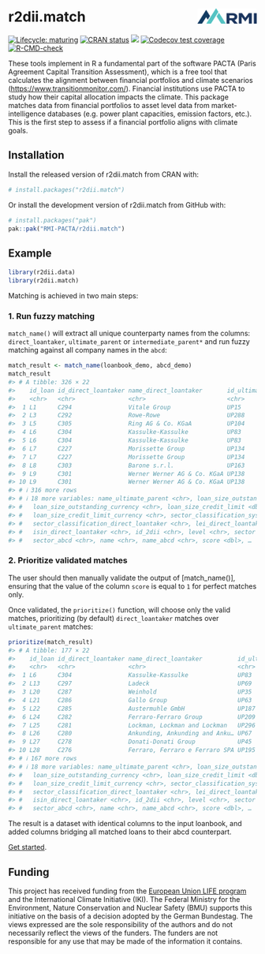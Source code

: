 
<!-- README.md is generated from README.Rmd. Please edit that file -->

# r2dii.match <img src="man/figures/logo.png" align="right" width="120" />

<!-- badges: start -->

[![Lifecycle:
maturing](https://img.shields.io/badge/lifecycle-maturing-blue.svg)](https://lifecycle.r-lib.org/articles/stages.html)
[![CRAN
status](https://www.r-pkg.org/badges/version/r2dii.match)](https://CRAN.R-project.org/package=r2dii.match)
[![](https://cranlogs.r-pkg.org/badges/grand-total/r2dii.match)](https://CRAN.R-project.org/package=r2dii.match)
[![Codecov test
coverage](https://codecov.io/gh/RMI-PACTA/r2dii.match/branch/main/graph/badge.svg)](https://app.codecov.io/gh/RMI-PACTA/r2dii.match?branch=main)
[![R-CMD-check](https://github.com/RMI-PACTA/r2dii.match/actions/workflows/R-CMD-check.yaml/badge.svg)](https://github.com/RMI-PACTA/r2dii.match/actions/workflows/R-CMD-check.yaml)
<!-- badges: end -->

These tools implement in R a fundamental part of the software PACTA
(Paris Agreement Capital Transition Assessment), which is a free tool
that calculates the alignment between financial portfolios and climate
scenarios (<https://www.transitionmonitor.com/>). Financial institutions
use PACTA to study how their capital allocation impacts the climate.
This package matches data from financial portfolios to asset level data
from market-intelligence databases (e.g. power plant capacities,
emission factors, etc.). This is the first step to assess if a financial
portfolio aligns with climate goals.

## Installation

Install the released version of r2dii.match from CRAN with:

``` r
# install.packages("r2dii.match")
```

Or install the development version of r2dii.match from GitHub with:

``` r
# install.packages("pak")
pak::pak("RMI-PACTA/r2dii.match")
```

## Example

``` r
library(r2dii.data)
library(r2dii.match)
```

Matching is achieved in two main steps:

### 1. Run fuzzy matching

`match_name()` will extract all unique counterparty names from the
columns: `direct_loantaker`, `ultimate_parent` or `intermediate_parent*`
and run fuzzy matching against all company names in the `abcd`:

``` r
match_result <- match_name(loanbook_demo, abcd_demo)
match_result 
#> # A tibble: 326 × 22
#>    id_loan id_direct_loantaker name_direct_loantaker       id_ultimate_parent
#>    <chr>   <chr>               <chr>                       <chr>             
#>  1 L1      C294                Vitale Group                UP15              
#>  2 L3      C292                Rowe-Rowe                   UP288             
#>  3 L5      C305                Ring AG & Co. KGaA          UP104             
#>  4 L6      C304                Kassulke-Kassulke           UP83              
#>  5 L6      C304                Kassulke-Kassulke           UP83              
#>  6 L7      C227                Morissette Group            UP134             
#>  7 L7      C227                Morissette Group            UP134             
#>  8 L8      C303                Barone s.r.l.               UP163             
#>  9 L9      C301                Werner Werner AG & Co. KGaA UP138             
#> 10 L9      C301                Werner Werner AG & Co. KGaA UP138             
#> # ℹ 316 more rows
#> # ℹ 18 more variables: name_ultimate_parent <chr>, loan_size_outstanding <dbl>,
#> #   loan_size_outstanding_currency <chr>, loan_size_credit_limit <dbl>,
#> #   loan_size_credit_limit_currency <chr>, sector_classification_system <chr>,
#> #   sector_classification_direct_loantaker <chr>, lei_direct_loantaker <chr>,
#> #   isin_direct_loantaker <chr>, id_2dii <chr>, level <chr>, sector <chr>,
#> #   sector_abcd <chr>, name <chr>, name_abcd <chr>, score <dbl>, …
```

### 2. Prioritize validated matches

The user should then manually validate the output of \[match_name()\],
ensuring that the value of the column `score` is equal to `1` for
perfect matches only.

Once validated, the `prioritize()` function, will choose only the valid
matches, prioritizing (by default) `direct_loantaker` matches over
`ultimate_parent` matches:

``` r
prioritize(match_result)
#> # A tibble: 177 × 22
#>    id_loan id_direct_loantaker name_direct_loantaker          id_ultimate_parent
#>    <chr>   <chr>               <chr>                          <chr>             
#>  1 L6      C304                Kassulke-Kassulke              UP83              
#>  2 L13     C297                Ladeck                         UP69              
#>  3 L20     C287                Weinhold                       UP35              
#>  4 L21     C286                Gallo Group                    UP63              
#>  5 L22     C285                Austermuhle GmbH               UP187             
#>  6 L24     C282                Ferraro-Ferraro Group          UP209             
#>  7 L25     C281                Lockman, Lockman and Lockman   UP296             
#>  8 L26     C280                Ankunding, Ankunding and Anku… UP67              
#>  9 L27     C278                Donati-Donati Group            UP45              
#> 10 L28     C276                Ferraro, Ferraro e Ferraro SPA UP195             
#> # ℹ 167 more rows
#> # ℹ 18 more variables: name_ultimate_parent <chr>, loan_size_outstanding <dbl>,
#> #   loan_size_outstanding_currency <chr>, loan_size_credit_limit <dbl>,
#> #   loan_size_credit_limit_currency <chr>, sector_classification_system <chr>,
#> #   sector_classification_direct_loantaker <chr>, lei_direct_loantaker <chr>,
#> #   isin_direct_loantaker <chr>, id_2dii <chr>, level <chr>, sector <chr>,
#> #   sector_abcd <chr>, name <chr>, name_abcd <chr>, score <dbl>, …
```

The result is a dataset with identical columns to the input loanbook,
and added columns bridging all matched loans to their abcd counterpart.

[Get
started](https://rmi-pacta.github.io/r2dii.match/articles/r2dii-match.html).

## Funding

This project has received funding from the [European Union LIFE
program](https://wayback.archive-it.org/12090/20210412123959/https://ec.europa.eu/easme/en/)
and the International Climate Initiative (IKI). The Federal Ministry for
the Environment, Nature Conservation and Nuclear Safety (BMU) supports
this initiative on the basis of a decision adopted by the German
Bundestag. The views expressed are the sole responsibility of the
authors and do not necessarily reflect the views of the funders. The
funders are not responsible for any use that may be made of the
information it contains.

